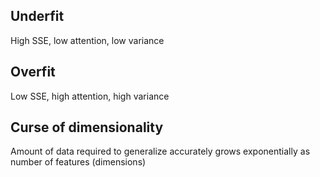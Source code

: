 ## Underfit
High SSE, low attention, low variance

## Overfit
Low SSE, high attention, high variance

## Curse of dimensionality
Amount of data required to generalize accurately grows exponentially as number of features (dimensions)